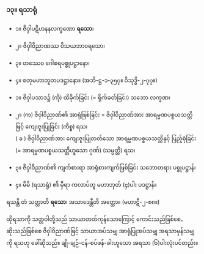 ### ၁၃။ ရသာရုံ

- ၁။ ဇိဝှါပဋိဟနနလက္ခဏော **ရသော**၊
- ၂။ ဇိဝှါဝိညာဏဿ ဝိသယဘာ၀ရသော၊
- ၃။ တဿေ၀ ဂေါစရပစ္စုပဋ္ဌာနော၊
- ၄။ စတုမဟာဘူတပဒဋ္ဌာနော။ (အဘိ-ဋ္ဌ-၁-၃၅၇။ ဝိသုဒ္ဓိ-၂-၇၇။)

- ၁။ ဇိဝှါပသာဒ၌ (ကို) ထိခိုက်ခြင်း (= ရိုက်ခတ်ခြင်း) သဘော <r>လက္ခဏ၊</r>
- ၂။ (က) ဇိဝှါဝိညာဏ်၏ အာရုံဖြစ်ခြင်း = ဇိဝှါဝိညာဏ်အား အာရမ္မဏပစ္စယသတ္တိဖြင့် ကျေးဇူးပြုခြင်း <r>(ကိစ္စ) ရသ၊ </r><br>( ခ ) ဇိဝှါဝိညာဏ်အား ကျေးဇူးပြုတတ်သော အာရမ္မဏပစ္စယသတ္တိနှင့် ပြည့်စုံခြင်း (= အာရမ္မဏပစ္စယသတ္တိဟူသော ဂုဏ်) <r>(သမ္ပတ္တိ) ရသ၊ </r>
- ၃။ ဇိဝှါဝိညာဏ်၏ ကျက်စားရာ အာရုံစားကျက်ဖြစ်ခြင်း သဘောတရား <r>ပစ္စုပဋ္ဌာန်၊</r>
- ၄။ မိမိ (ရသာရုံ) ၏ မှီရာ ကလာပ်တူ မဟာဘုတ် (၄)ပါး <r>ပဒဋ္ဌာန်။</r>

ရသန္တိ တံ သတ္တာတိ **ရသော**၊ အသာဒေန္တီတိ အတ္ထော။ (မဟာဋီ-၂-၈၈။)

ထိုရသာကို သတ္တဝါတို့သည် သာယာတတ်ကုန်သောကြောင့် ကောင်းသည်ဖြစ်စေ， ဆိုးသည်ဖြစ်စေ ဇိဝှါဝိညာဏ်ဖြင့် သာယာအပ်သမျှ အာရုံပြုအပ်သမျှ အရသာမှန်သမျှကို ရသဟု ခေါ်ဆိုသည်။ 
ချို-ချဉ်-ငန်-စပ်ဖန်-ခါးဟူသော အရသာ (၆)ပါးလုံးပင်တည်း။